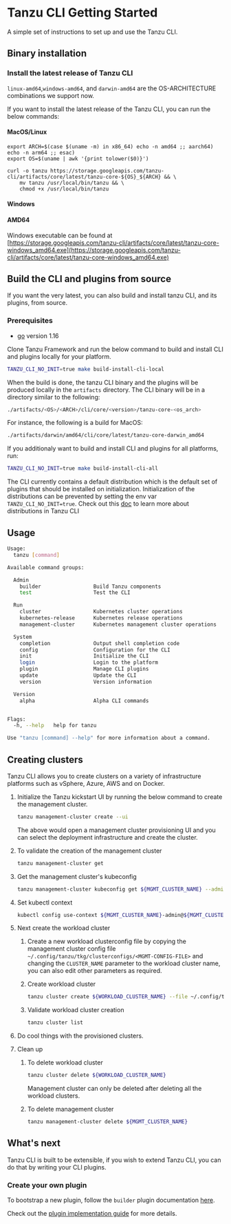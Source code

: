 # Tanzu CLI Getting Started

A simple set of instructions to set up and use the Tanzu CLI.

## Binary installation

### Install the latest release of Tanzu CLI

`linux-amd64`,`windows-amd64`, and `darwin-amd64` are the OS-ARCHITECTURE
combinations we support now.

If you want to install the latest release of the Tanzu CLI, you can run the below commands:

#### MacOS/Linux

```shell
export ARCH=$(case $(uname -m) in x86_64) echo -n amd64 ;; aarch64) echo -n arm64 ;; esac)
export OS=$(uname | awk '{print tolower($0)}')

curl -o tanzu https://storage.googleapis.com/tanzu-cli/artifacts/core/latest/tanzu-core-${OS}_${ARCH} && \
    mv tanzu /usr/local/bin/tanzu && \
    chmod +x /usr/local/bin/tanzu
```

#### Windows

#### AMD64

Windows executable can be found at
[https://storage.googleapis.com/tanzu-cli/artifacts/core/latest/tanzu-core-windows_amd64.exe](https://storage.googleapis.com/tanzu-cli/artifacts/core/latest/tanzu-core-windows_amd64.exe)

## Build the CLI and plugins from source

If you want the very latest, you can also build and install tanzu CLI, and its plugins, from source.

### Prerequisites

* [go](https://golang.org/dl/) version 1.16

Clone Tanzu Framework and run the below command to build and install CLI and
plugins locally for your platform.

```sh
TANZU_CLI_NO_INIT=true make build-install-cli-local
```

When the build is done, the tanzu CLI binary and the plugins will be produced locally in the `artifacts` directory.
The CLI binary will be in a directory similar to the following:

```bash
./artifacts/<OS>/<ARCH>/cli/core/<version>/tanzu-core-<os_arch>
```

For instance, the following is a build for MacOS:

```bash
./artifacts/darwin/amd64/cli/core/latest/tanzu-core-darwin_amd64
```

If you additionaly want to build and install CLI and plugins for all platforms, run:

```sh
TANZU_CLI_NO_INIT=true make build-install-cli-all
```

The CLI currently contains a default distribution which is the default set of plugins that should be installed on
initialization. Initialization of the distributions can be prevented by setting the env var `TANZU_CLI_NO_INIT=true`.
Check out this [doc](../cli/plugin_implementation_guide.md#Distributions) to learn more about distributions in Tanzu CLI

## Usage

```sh
Usage:
  tanzu [command]

Available command groups:

  Admin
    builder                 Build Tanzu components
    test                    Test the CLI

  Run
    cluster                 Kubernetes cluster operations
    kubernetes-release      Kubernetes release operations
    management-cluster      Kubernetes management cluster operations

  System
    completion              Output shell completion code
    config                  Configuration for the CLI
    init                    Initialize the CLI
    login                   Login to the platform
    plugin                  Manage CLI plugins
    update                  Update the CLI
    version                 Version information

  Version
    alpha                   Alpha CLI commands


Flags:
  -h, --help   help for tanzu

Use "tanzu [command] --help" for more information about a command.
```

## Creating clusters

Tanzu CLI allows you to create clusters on a variety of infrastructure platforms
such as vSphere, Azure, AWS and on Docker.

1. Initialize the Tanzu kickstart UI by running the below command to create the
management cluster.

   ```sh
   tanzu management-cluster create --ui
   ```

   The above would open a management cluster provisioning UI and you can select the
   deployment infrastructure and create the cluster.

1. To validate the creation of the management cluster

   ```sh
   tanzu management-cluster get
   ```

1. Get the management cluster's kubeconfig

   ```sh
   tanzu management-cluster kubeconfig get ${MGMT_CLUSTER_NAME} --admin
   ```

1. Set kubectl context

   ```sh
   kubectl config use-context ${MGMT_CLUSTER_NAME}-admin@${MGMT_CLUSTER_NAME}
   ```

1. Next create the workload cluster

   1. Create a new workload clusterconfig file by copying the management cluster config file
      `~/.config/tanzu/tkg/clusterconfigs/<MGMT-CONFIG-FILE>` and changing the `CLUSTER_NAME` parameter
      to the workload cluster name, you can also edit other parameters as required.
   1. Create workload cluster

      ```sh
      tanzu cluster create ${WORKLOAD_CLUSTER_NAME} --file ~/.config/tanzu/tkg/clusterconfigs/workload.yaml
      ```

   1. Validate workload cluster creation

      ```sh
      tanzu cluster list
      ```

1. Do cool things with the provisioned clusters.
1. Clean up

   1. To delete workload cluster

      ```sh
      tanzu cluster delete ${WORKLOAD_CLUSTER_NAME}
      ```

      Management cluster can only be deleted after deleting all the workload clusters.

   1. To delete management cluster

      ```sh
      tanzu management-cluster delete ${MGMT_CLUSTER_NAME}
      ```

## What's next

Tanzu CLI is built to be extensible, if you wish to extend Tanzu CLI, you can do
that by writing your CLI plugins.

### Create your own plugin

To bootstrap a new plugin, follow the `builder` plugin documentation [here](../../cmd/cli/plugin-admin/builder/README.md).

Check out the [plugin implementation guide](../cli/plugin_implementation_guide.md) for more details.
